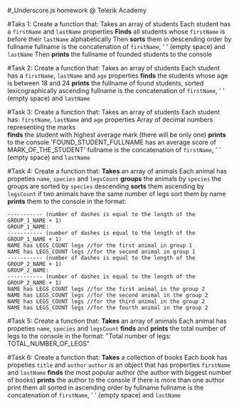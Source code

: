 #_Underscore.js homework @ Telerik Academy

#Taks 1:
 Create a function that:
 Takes an array of students
 Each student has a `firstName` and `lastName` properties
 **Finds** all students whose `firstName` is before their `lastName` alphabetically
 Then **sorts** them in descending order by fullname
 fullname is the concatenation of `firstName`, ' ' (empty space) and `lastName`
 Then **prints** the fullname of founded students to the console
 
#Task 2:
 Create a function that:
 Takes an array of students
 Each student has a `firstName`, `lastName` and `age` properties
 **finds** the students whose age is between 18 and 24
 **prints**  the fullname of found students, sorted lexicographically ascending
 fullname is the concatenation of `firstName`, ' ' (empty space) and `lastName`
  
#Task 3:
Create a function that:
Takes an array of students
Each student has:
`firstName`, `lastName` and `age` properties
Array of decimal numbers representing the marks         
**finds** the student with highest average mark (there will be only one)
**prints** to the console  'FOUND_STUDENT_FULLNAME has an average score of MARK_OF_THE_STUDENT'
fullname is the concatenation of `firstName`, ' ' (empty space) and `lastName`

#Task 4:
 Create a function that:
 **Takes** an array of animals
 Each animal has propeties `name`, `species` and `legsCount`
 **groups** the animals by `species`
 the groups are sorted by `species` descending
 **sorts** them ascending by `legsCount`
 if two animals have the same number of legs sort them by name
 **prints** them to the console in the format:
 ```
 ----------- (number of dashes is equal to the length of the GROUP_1_NAME + 1)
 GROUP_1_NAME:
 ----------- (number of dashes is equal to the length of the GROUP_1_NAME + 1)
 NAME has LEGS_COUNT legs //for the first animal in group 1
 NAME has LEGS_COUNT legs //for the second animal in group 1
 ----------- (number of dashes is equal to the length of the GROUP_2_NAME + 1)
 GROUP_2_NAME:
 ----------- (number of dashes is equal to the length of the GROUP_2_NAME + 1)
 NAME has LEGS_COUNT legs //for the first animal in the group 2
 NAME has LEGS_COUNT legs //for the second animal in the group 2
 NAME has LEGS_COUNT legs //for the third animal in the group 2
 NAME has LEGS_COUNT legs //for the fourth animal in the group 2
 ```
 
#Task 5:
Create a function that:
**Takes** an array of animals
Each animal has propeties `name`, `species` and `legsCount`
**finds** and **prints** the total number of legs to the console in the format:
"Total number of legs: TOTAL_NUMBER_OF_LEGS"

#Task 6:
 Create a function that:
 **Takes** a collection of books
 Each book has propeties `title` and `author`
 `author` is an object that has properties `firstName` and `lastName`
 **finds** the most popular author (the author with biggest number of books)
 **prints** the author to the console
 if there is more than one author print them all sorted in ascending order by fullname
 fullname is the concatenation of `firstName`, ' ' (empty space) and `lastName`
